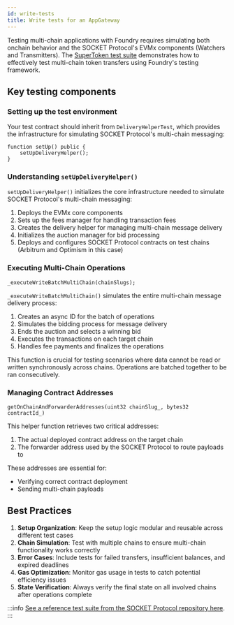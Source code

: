 ```yaml
---
id: write-tests
title: Write tests for an AppGateway
---
```


Testing multi-chain applications with Foundry requires simulating both onchain behavior and the SOCKET Protocol's EVMx components (Watchers and Transmitters). The [SuperToken test suite](https://github.com/SocketDotTech/socket-protocol/blob/master/test/apps/SuperToken.t.sol) demonstrates how to effectively test multi-chain token transfers using Foundry's testing framework.

## Key testing components

### Setting up the test environment

Your test contract should inherit from `DeliveryHelperTest`, which provides the infrastructure for simulating SOCKET Protocol's multi-chain messaging:

```solidity
function setUp() public {
    setUpDeliveryHelper();
}
```

### Understanding `setUpDeliveryHelper()`

`setUpDeliveryHelper()` initializes the core infrastructure needed to simulate SOCKET Protocol's multi-chain messaging:

1. Deploys the EVMx core components
2. Sets up the fees manager for handling transaction fees
3. Creates the delivery helper for managing multi-chain message delivery
4. Initializes the auction manager for bid processing
5. Deploys and configures SOCKET Protocol contracts on test chains (Arbitrum and Optimism in this case)

### Executing Multi-Chain Operations

```solidity
_executeWriteBatchMultiChain(chainSlugs);
```

`_executeWriteBatchMultiChain()` simulates the entire multi-chain message delivery process:

1. Creates an async ID for the batch of operations
2. Simulates the bidding process for message delivery
3. Ends the auction and selects a winning bid
4. Executes the transactions on each target chain
5. Handles fee payments and finalizes the operations

This function is crucial for testing scenarios where data cannot be read or written synchronously across chains. Operations are batched together to be ran consecutively.

### Managing Contract Addresses

```solidity
getOnChainAndForwarderAddresses(uint32 chainSlug_, bytes32 contractId_)
```

This helper function retrieves two critical addresses:

1. The actual deployed contract address on the target chain
2. The forwarder address used by the SOCKET Protocol to route payloads to

These addresses are essential for:
- Verifying correct contract deployment
- Sending multi-chain payloads

## Best Practices

1. **Setup Organization**: Keep the setup logic modular and reusable across different test cases
2. **Chain Simulation**: Test with multiple chains to ensure multi-chain functionality works correctly
3. **Error Cases**: Include tests for failed transfers, insufficient balances, and expired deadlines
4. **Gas Optimization**: Monitor gas usage in tests to catch potential efficiency issues
5. **State Verification**: Always verify the final state on all involved chains after operations complete

:::info
[See a reference test suite from the SOCKET Protocol repository here](https://github.com/SocketDotTech/socket-protocol/blob/master/test/apps/SuperToken.t.sol).
:::
